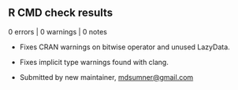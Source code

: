 ## R CMD check results

0 errors | 0 warnings | 0 notes

* Fixes CRAN warnings on bitwise operator and unused LazyData.

* Fixes implicit type warnings found with clang. 

* Submitted by new maintainer, mdsumner@gmail.com


